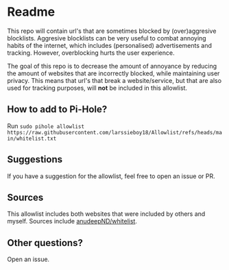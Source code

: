# Readme

This repo will contain url's that are sometimes blocked by (over)aggresive blocklists. Aggresive blocklists can be very useful to combat annoying habits of the internet, which includes (personalised) advertisements and tracking. However, overblocking hurts the user experience.

The goal of this repo is to decrease the amount of annoyance by reducing the amount of websites that are incorrectly blocked, while maintaining user privacy. This means that url's that break a website/service, but that are also used for tracking purposes, will **not** be included in this allowlist.

## How to add to Pi-Hole?
Run `sudo pihole allowlist https://raw.githubusercontent.com/larssieboy18/Allowlist/refs/heads/main/whitelist.txt`

## Suggestions
If you have a suggestion for the allowlist, feel free to open an issue or PR.

## Sources
This allowlist includes both websites that were included by others and myself. Sources include [anudeepND/whitelist](https://github.com/anudeepND/whitelist). 

## Other questions?
Open an issue.
